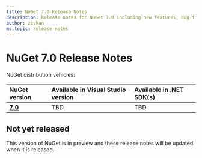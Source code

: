```yaml
---
title: NuGet 7.0 Release Notes
description: Release notes for NuGet 7.0 including new features, bug fixes, and DCRs.
author: zivkan
ms.topic: release-notes
---
```

# NuGet 7.0 Release Notes

<!--
    This is intentionally not yet added to TOC.md.
    When this version is ready for release:
    1. Rename this file to the next version
    2. Change the version strings in this file to the next version
    3. Use the release tool to create the real release notes for the version ready for release
    4. Add the release notes to TOC.yml
-->

NuGet distribution vehicles:

| NuGet version | Available in Visual Studio version | Available in .NET SDK(s) |
|:---|:---|:---|
| [**7.0**](https://nuget.org/downloads) | TBD | TBD |

## Not yet released

This version of NuGet is in preview and these release notes will be updated when it is released.
